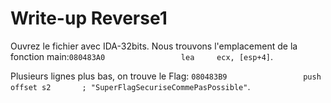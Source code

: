 # Write-up Reverse1

Ouvrez le fichier avec IDA-32bits. Nous trouvons l'emplacement de la fonction main:`080483A0                 lea     ecx, [esp+4]`. 

Plusieurs lignes plus bas, on trouve le Flag: `080483B9                 push    offset s2       ; "SuperFlagSecuriseCommePasPossible"`.